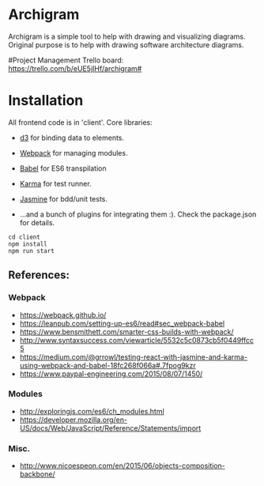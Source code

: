 # Archigram
Archigram is a simple tool to help with drawing and visualizing diagrams.  Original purpose is to help with drawing software architecture diagrams.


#Project Management
Trello board:
https://trello.com/b/eUE5jIHf/archigram#


# Installation
All frontend code is in 'client'. Core libraries:
- [d3](https://d3js.org/) for binding data to elements. 

- [Webpack](https://webpack.github.io/) for managing modules.
- [Babel](https://babeljs.io/) for ES6 transpilation
- [Karma](https://github.com/karma-runner/karma) for test runner.
- [Jasmine](http://jasmine.github.io/) for bdd/unit tests.

- ...and a bunch of plugins for integrating them :). Check the package.json for details.  


```
cd client
npm install
npm run start
```

## References:

### Webpack
- https://webpack.github.io/
- https://leanpub.com/setting-up-es6/read#sec_webpack-babel
- https://www.bensmithett.com/smarter-css-builds-with-webpack/
- http://www.syntaxsuccess.com/viewarticle/5532c5c0873cb5f0449ffcc5
- https://medium.com/@grrowl/testing-react-with-jasmine-and-karma-using-webpack-and-babel-18fc268f066a#.7fpog9kzr
- https://www.paypal-engineering.com/2015/08/07/1450/


### Modules
- http://exploringjs.com/es6/ch_modules.html
- https://developer.mozilla.org/en-US/docs/Web/JavaScript/Reference/Statements/import

### Misc.
- http://www.nicoespeon.com/en/2015/06/objects-composition-backbone/










